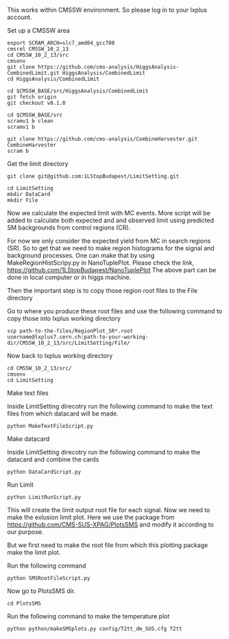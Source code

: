 This works within CMSSW environment. So please log in to your lxplus account.

Set up a CMSSW area

```
export SCRAM_ARCH=slc7_amd64_gcc700
cmsrel CMSSW_10_2_13
cd CMSSW_10_2_13/src
cmsenv
git clone https://github.com/cms-analysis/HiggsAnalysis-CombinedLimit.git HiggsAnalysis/CombinedLimit
cd HiggsAnalysis/CombinedLimit

cd $CMSSW_BASE/src/HiggsAnalysis/CombinedLimit
git fetch origin
git checkout v8.1.0

cd $CMSSW_BASE/src
scramv1 b clean
scramv1 b

git clone https://github.com/cms-analysis/CombineHarvester.git CombineHarvester
scram b

```

Get the limit directory

```
git clone git@github.com:1LStopBudapest/LimitSetting.git

cd LimitSetting
mkdir DataCard
mkdir File

```

Now we calculate the expected limit with MC events. More script will be added to calculate both expected and and observed limit using predicted SM backgrounds from control regions (CR).

For now we only consider the expected yield from MC in search regions (SR). So to get that we need to make region histograms for the signal and background processes.
One can make that by using MakeRegionHistScripy.py in NanoTuplePlot. Please check the link, https://github.com/1LStopBudapest/NanoTuplePlot
The above part can be done in local computer or in higgs machine.

Then the important step is to copy those region root files to the File directory

Go to where you produce these root files and use the following command to copy those into lxplus working directory
```
scp path-to-the-files/RegionPlot_SR*.root username@lxplus7.cern.ch:path-to-your-working-dir/CMSSW_10_2_13/src/LimitSetting/File/

```
Now back to lxplus working directory

```
cd CMSSW_10_2_13/src/
cmsenv
cd LimitSetting

```

Make text files

Inside LimitSetting direcotry run the following command to make the text files from which datacard will be made.

```
python MakeTextFileScript.py

```

Make datacard

Inside LimitSetting direcotry run the following command to make the datacard and combine the cards

```
python DataCardScript.py

```

Run Limit

```
python LimitRunScript.py

```

This will create the limit output root file for each signal. Now we need to make the exlusion limit plot. Here we use the package from https://github.com/CMS-SUS-XPAG/PlotsSMS  and modify it according to our purpose.

But we first need to make the root file from which this plotting package make the limit plot.

Run the following command

```
python SMSRootFileScript.py

```
Now go to PlotsSMS dir.

```
cd PlotsSMS

```

Run the following command to make the temperature plot

```
python python/makeSMSplots.py config/T2tt_dm_SUS.cfg T2tt

```